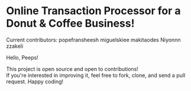 # Online Transaction Processor for a Donut & Coffee Business!
Current contributors:
popefransheesh
miguelskiee
makitaodes
Niyonnn
zzakeli

Hello, Peeps!

This project is open source and open to contributions!  
If you're interested in improving it, feel free to fork, clone, and send a pull request.
Happy coding!

